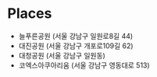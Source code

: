 # Places
* 늘푸른공원 (서울 강남구 일원로8길 44)
* 대진공원 (서울 강남구 개포로109길 62)
* 대청공원 (서울 강남구 일원동)
* 코엑스아쿠아리움 (서울 강남구 영동대로 513)

